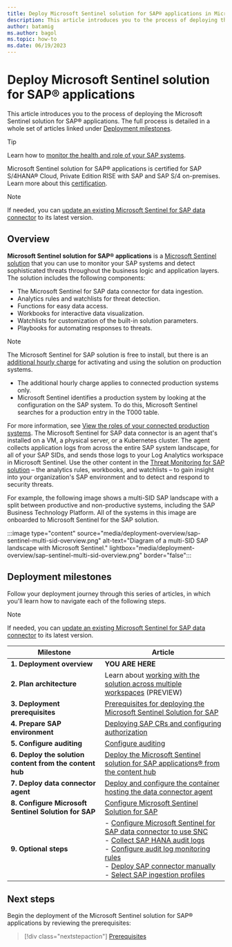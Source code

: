 ```yaml
---
title: Deploy Microsoft Sentinel solution for SAP® applications in Microsoft Sentinel
description: This article introduces you to the process of deploying the Microsoft Sentinel solution for SAP® applications.
author: batamig
ms.author: bagol
ms.topic: how-to
ms.date: 06/19/2023
---
```


# Deploy Microsoft Sentinel solution for SAP® applications

This article introduces you to the process of deploying the Microsoft Sentinel solution for SAP® applications. The full process is detailed in a whole set of articles linked under [Deployment milestones](#deployment-milestones).

> [!TIP]
> Learn how to [monitor the health and role of your SAP systems](../monitor-sap-system-health.md).

Microsoft Sentinel solution for SAP® applications is certified for SAP S/4HANA® Cloud, Private Edition RISE with SAP and SAP S/4 on-premises. Learn more about this [certification](solution-overview.md#certification).

> [!NOTE]
> If needed, you can [update an existing Microsoft Sentinel for SAP data connector](update-sap-data-connector.md) to its latest version. 

## Overview

**Microsoft Sentinel solution for SAP® applications** is a [Microsoft Sentinel solution](../sentinel-solutions.md) that you can use to monitor your SAP systems and detect sophisticated threats throughout the business logic and application layers. The solution includes the following components:
- The Microsoft Sentinel for SAP data connector for data ingestion.
- Analytics rules and watchlists for threat detection.
- Functions for easy data access.
- Workbooks for interactive data visualization.
- Watchlists for customization of the built-in solution parameters.
- Playbooks for automating responses to threats.

> [!NOTE]
> The Microsoft Sentinel for SAP solution is free to install, but there is an [additional hourly charge](https://azure.microsoft.com/pricing/offers/microsoft-sentinel-sap-promo/) for activating and using the solution on production systems.
>
> - The additional hourly charge applies to connected production systems only.
> - Microsoft Sentinel identifies a production system by looking at the configuration on the SAP system. To do this, Microsoft Sentinel searches for a production entry in the T000 table.
> 
> For more information, see [View the roles of your connected production systems](../monitor-sap-system-health.md).
The Microsoft Sentinel for SAP data connector is an agent that's installed on a VM, a physical server, or a Kubernetes cluster. The agent collects application logs from across the entire SAP system landscape, for all of your SAP SIDs, and  sends those logs to your Log Analytics workspace in Microsoft Sentinel. Use the other content in the [Threat Monitoring for SAP solution](sap-solution-security-content.md) – the analytics rules, workbooks, and watchlists – to gain insight into your organization's SAP environment and to detect and respond to security threats.

For example, the following image shows a multi-SID SAP landscape with a split between productive and non-productive systems, including the SAP Business Technology Platform. All of the systems in this image are onboarded to Microsoft Sentinel for the SAP solution.

:::image type="content" source="media/deployment-overview/sap-sentinel-multi-sid-overview.png" alt-text="Diagram of a multi-SID SAP landscape with Microsoft Sentinel." lightbox="media/deployment-overview/sap-sentinel-multi-sid-overview.png" border="false":::

## Deployment milestones

Follow your deployment journey through this series of articles, in which you'll learn how to navigate each of the following steps.

> [!NOTE]
> If needed, you can [update an existing Microsoft Sentinel for SAP data connector](update-sap-data-connector.md) to its latest version. 

| Milestone | Article |
| --------- | ------- |
| **1. Deployment overview** | **YOU ARE HERE** |
| **2. Plan architecture** | Learn about [working with the solution across multiple workspaces](cross-workspace.md) (PREVIEW) |
| **3. Deployment prerequisites** | [Prerequisites for deploying the Microsoft Sentinel Solution for SAP](prerequisites-for-deploying-sap-continuous-threat-monitoring.md) |
| **4. Prepare SAP environment** | [Deploying SAP CRs and configuring authorization](preparing-sap.md) |
| **5. Configure auditing** | [Configure auditing](configure-audit.md) |
| **6. Deploy the solution content from the content hub** | [Deploy the Microsoft Sentinel solution for SAP applications® from the content hub](deploy-sap-security-content.md) |
| **7. Deploy data connector agent** | [Deploy and configure the container hosting the data connector agent](deploy-data-connector-agent-container.md) |
| **8. Configure Microsoft Sentinel Solution for SAP** | [Configure Microsoft Sentinel Solution for SAP](deployment-solution-configuration.md) |
| **9. Optional steps** | - [Configure Microsoft Sentinel for SAP data connector to use SNC](configure-snc.md)<br>- [Collect SAP HANA audit logs](collect-sap-hana-audit-logs.md)<br>- [Configure audit log monitoring rules](configure-audit-log-rules.md)<br>- [Deploy SAP connector manually](sap-solution-deploy-alternate.md)<br>- [Select SAP ingestion profiles](select-ingestion-profiles.md) |

## Next steps

Begin the deployment of the Microsoft Sentinel solution for SAP® applications by reviewing the prerequisites:
> [!div class="nextstepaction"]
> [Prerequisites](prerequisites-for-deploying-sap-continuous-threat-monitoring.md)
